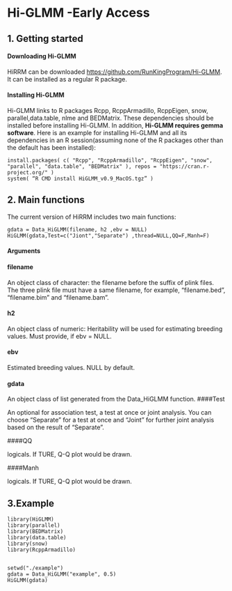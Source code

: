 # Hi-GLMM -Early Access

## 1. Getting started
####	Downloading Hi-GLMM
HiRRM can be downloaded https://github.com/RunKingProgram/Hi-GLMM. It can be installed as a regular R package.
####	Installing Hi-GLMM
Hi-GLMM links to R packages Rcpp, RcppArmadillo, RcppEigen, snow, parallel,data.table, nlme and BEDMatrix. These dependencies should be installed before installing Hi-GLMM. In addition, **Hi-GLMM requires gemma software**. Here is an example for installing Hi-GLMM and all its dependencies in an R session(assuming none of the R packages other than the default has been installed):
```
install.packages( c( "Rcpp", "RcppArmadillo", "RcppEigen", "snow", "parallel", "data.table", "BEDMatrix" ), repos = "https://cran.r-project.org/" )
system( “R CMD install HiGLMM_v0.9_MacOS.tgz” )
```
## 2. Main functions
The current version of HiRRM includes two main functions:
```
gdata = Data_HiGLMM(filename, h2 ,ebv = NULL) 
HiGLMM(gdata,Test=c("Jiont","Separate") ,thread=NULL,QQ=F,Manh=F)
```
#### Arguments
#### filename
An object class of character: the filename before the suffix of plink files. The three plink file must have a same filename, for example, “filename.bed”, “filename.bim” and “filename.bam”.
#### h2
An object class of numeric: Heritability will be used for estimating breeding values. Must provide, if ebv = NULL.
#### ebv
Estimated breeding values. NULL by default.
#### gdata
An object class of list generated from the Data_HiGLMM function.
####Test

An optional for association test, a test at once or joint analysis. You can choose “Separate” for a test at once and “Joint” for further joint analysis based on the result of “Separate”.

####QQ

logicals. If TURE, Q-Q plot would be drawn.

####Manh

logicals. If TURE, Q-Q plot would be drawn.


## 3.Example
```
library(HiGLMM)
library(parallel)
library(BEDMatrix)
library(data.table)
library(snow)
library(RcppArmadillo)


setwd("./example")
gdata = Data_HiGLMM("example", 0.5) 
HiGLMM(gdata)
```

